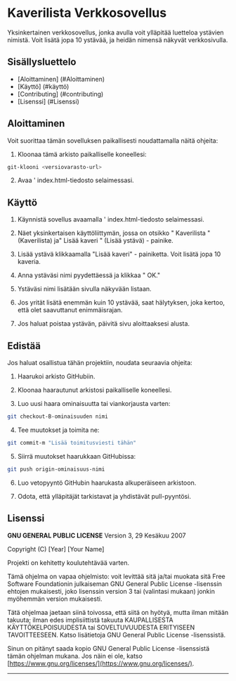 # Kaverilista Verkkosovellus

Yksinkertainen verkkosovellus, jonka avulla voit ylläpitää luetteloa ystävien nimistä. Voit lisätä jopa 10 ystävää, ja heidän nimensä näkyvät verkkosivulla.

## Sisällysluettelo

- [Aloittaminen] (#Aloittaminen)
- [Käyttö] (#käyttö)
- [Contributing] (#contributing)
- [Lisenssi] (#Lisenssi)

## Aloittaminen

Voit suorittaa tämän sovelluksen paikallisesti noudattamalla näitä ohjeita:

1. Kloonaa tämä arkisto paikalliselle koneellesi:

```bash
git-klooni <versiovarasto-url>
```

2. Avaa ' index.html-tiedosto selaimessasi.

## Käyttö

1. Käynnistä sovellus avaamalla ' index.html-tiedosto selaimessasi.

2. Näet yksinkertaisen käyttöliittymän, jossa on otsikko " Kaverilista "(Kaverilista) ja" Lisää kaveri " (Lisää ystävä) - painike.

3. Lisää ystävä klikkaamalla "Lisää kaveri" - painiketta. Voit lisätä jopa 10 kaveria.

4. Anna ystäväsi nimi pyydettäessä ja klikkaa " OK."

5. Ystäväsi nimi lisätään sivulla näkyvään listaan.

6. Jos yrität lisätä enemmän kuin 10 ystävää, saat hälytyksen, joka kertoo, että olet saavuttanut enimmäisrajan.

7. Jos haluat poistaa ystävän, päivitä sivu aloittaaksesi alusta.

## Edistää

Jos haluat osallistua tähän projektiin, noudata seuraavia ohjeita:

1. Haarukoi arkisto GitHubiin.

2. Kloonaa haarautunut arkistosi paikalliselle koneellesi.

3. Luo uusi haara ominaisuutta tai viankorjausta varten:

```bash
git checkout-B-ominaisuuden nimi
```

4. Tee muutokset ja toimita ne:

```bash
git commit-m "Lisää toimitusviesti tähän"
```

5. Siirrä muutokset haarukkaan GitHubissa:

```bash
git push origin-ominaisuus-nimi
```

6. Luo vetopyyntö GitHubin haarukasta alkuperäiseen arkistoon.

7. Odota, että ylläpitäjät tarkistavat ja yhdistävät pull-pyyntösi.

## Lisenssi

**GNU GENERAL PUBLIC LICENSE**
Version 3, 29 Kesäkuu 2007

Copyright (C) [Year] [Your Name]

Projekti on kehitetty koulutehtävää varten.

Tämä ohjelma on vapaa ohjelmisto: voit levittää sitä ja/tai muokata sitä Free Software Foundationin julkaiseman GNU General Public License -lisenssin ehtojen mukaisesti, joko lisenssin version 3 tai (valintasi mukaan) jonkin myöhemmän version mukaisesti.

Tätä ohjelmaa jaetaan siinä toivossa, että siitä on hyötyä, mutta ilman mitään takuuta; ilman edes implisiittistä takuuta KAUPALLISESTA KÄYTTÖKELPOISUUDESTA tai SOVELTUVUUDESTA ERITYISEEN TAVOITTEESEEN. Katso lisätietoja GNU General Public License -lisenssistä.

Sinun on pitänyt saada kopio GNU General Public License -lisenssistä tämän ohjelman mukana. Jos näin ei ole, katso [https://www.gnu.org/licenses/](https://www.gnu.org/licenses/).

---
